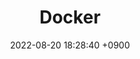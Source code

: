 ---
layout  : category
title   : Docker
summary : 
date    : 2022-08-20 18:28:40 +0900
updated : 2022-08-20 20:55:09 +0900
tag     : docker
toc     : true
public  : true
parent  : [[/index]]
latex   : false
---